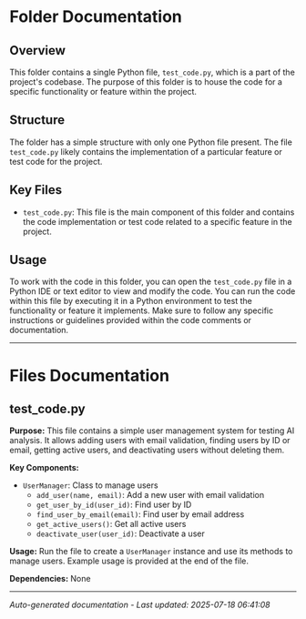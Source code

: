 # Folder Documentation

## Overview
This folder contains a single Python file, `test_code.py`, which is a part of the project's codebase. The purpose of this folder is to house the code for a specific functionality or feature within the project.

## Structure
The folder has a simple structure with only one Python file present. The file `test_code.py` likely contains the implementation of a particular feature or test code for the project.

## Key Files
- `test_code.py`: This file is the main component of this folder and contains the code implementation or test code related to a specific feature in the project.

## Usage
To work with the code in this folder, you can open the `test_code.py` file in a Python IDE or text editor to view and modify the code. You can run the code within this file by executing it in a Python environment to test the functionality or feature it implements. Make sure to follow any specific instructions or guidelines provided within the code comments or documentation.

---

# Files Documentation

## test_code.py

**Purpose:** This file contains a simple user management system for testing AI analysis. It allows adding users with email validation, finding users by ID or email, getting active users, and deactivating users without deleting them.

**Key Components:**
- `UserManager`: Class to manage users
  - `add_user(name, email)`: Add a new user with email validation
  - `get_user_by_id(user_id)`: Find user by ID
  - `find_user_by_email(email)`: Find user by email address
  - `get_active_users()`: Get all active users
  - `deactivate_user(user_id)`: Deactivate a user

**Usage:** Run the file to create a `UserManager` instance and use its methods to manage users. Example usage is provided at the end of the file.

**Dependencies:** None

---
*Auto-generated documentation - Last updated: 2025-07-18 06:41:08*
